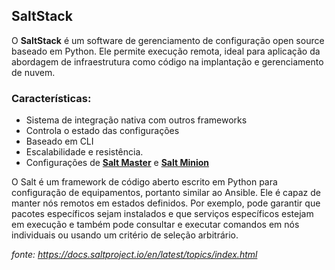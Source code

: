 SaltStack 
---------

O **SaltStack** é um software de gerenciamento de configuração open source baseado em Python. Ele permite execução remota, ideal para aplicação da abordagem de infraestrutura como código na implantação e gerenciamento de nuvem. 

### Características:

*   Sistema de integração nativa com outros frameworks
*   Controla o estado das configurações
*   Baseado em CLI
*   Escalabilidade e resistência.
*   Configurações de [**Salt Master**](https://docs.saltproject.io/en/latest/glossary.html#term-Master) e [**Salt Minion**](https://docs.saltproject.io/en/latest/glossary.html#term-Minion)

O Salt é um framework de código aberto escrito em Python para configuração de equipamentos, portanto similar ao Ansible. Ele é capaz de manter nós remotos em estados definidos. Por exemplo, pode garantir que pacotes específicos sejam instalados e que serviços específicos estejam em execução e também pode consultar e executar comandos em nós individuais ou usando um critério de seleção arbitrário.

_fonte:_ _https://docs.saltproject.io/en/latest/topics/index.html_